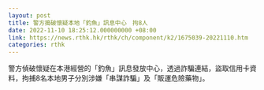 ```yaml
---
layout: post
title: 警方搗破懷疑本地「釣魚」訊息中心　拘8人
date: 2022-11-10 18:25:12.000000000 +08:00
link: https://news.rthk.hk/rthk/ch/component/k2/1675039-20221110.htm
categories: rthk
---
```


警方偵破懷疑在本港經營的「釣魚」訊息發放中心，透過詐騙連結，盜取信用卡資料，拘捕8名本地男子分別涉嫌「串謀詐騙」及「販運危險藥物」。
